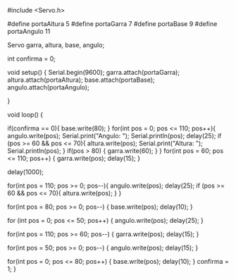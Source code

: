 #include <Servo.h>

#define portaAltura 5
#define portaGarra 7
#define portaBase 9
#define portaAngulo 11

Servo garra, altura, base, angulo;

int confirma = 0;

void setup() {
  Serial.begin(9600);
  garra.attach(portaGarra);
  altura.attach(portaAltura);
  base.attach(portaBase);
  angulo.attach(portaAngulo);
  
}

void loop() {  

  if(confirma == 0){
    base.write(80);
  }
  for(int pos = 0; pos <= 110; pos++){
    angulo.write(pos);
    Serial.print("Angulo: ");
    Serial.println(pos);
    delay(25);
    if (pos >= 60 && pos <= 70){
      altura.write(pos);
      Serial.print("Altura: ");
      Serial.println(pos);
    }
    if(pos > 80) {
      garra.write(60);
    }
  }
  for(int pos = 60; pos <= 110; pos++) {
    garra.write(pos);
    delay(15);
  }
  

  delay(1000);
  
  for(int pos = 110; pos >= 0; pos--){
    angulo.write(pos);
    delay(25);
    if (pos >= 60 && pos <= 70){
      altura.write(pos);
    }
  }

  for(int pos = 80; pos >= 0; pos--) {
    base.write(pos);
    delay(10);
  }

  for (int pos = 0; pos <= 50; pos++) {
    angulo.write(pos);
    delay(25);
  }
  
  for(int pos = 110; pos >= 60; pos--) {
    garra.write(pos);
    delay(15);
  }

  for(int pos = 50; pos >= 0; pos--) {
    angulo.write(pos);
    delay(15);
  }

  for(int pos = 0; pos <= 80; pos++) {
    base.write(pos);
    delay(10);
  }
  confirma = 1;
}
